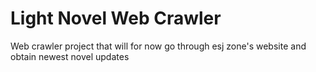 # Light Novel Web Crawler

Web crawler project that will for now go through esj zone's website and obtain newest novel updates